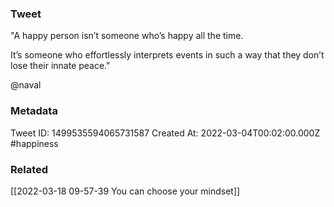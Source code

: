 ### Tweet
"A happy person isn’t someone who’s happy all the time. 

It’s someone who effortlessly interprets events in such a way that they don’t lose their innate peace."

@naval

### Metadata
Tweet ID: 1499535594065731587
Created At: 2022-03-04T00:02:00.000Z
#happiness 

### Related
[[2022-03-18 09-57-39 You can choose your mindset]]

